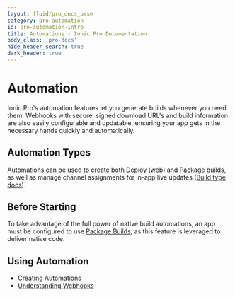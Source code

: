 ```yaml
---
layout: fluid/pro_docs_base
category: pro-automation
id: pro-automation-intro
title: Automations - Ionic Pro Documentation
body_class: 'pro-docs'
hide_header_search: true
dark_header: true
---
```


# Automation

Ionic Pro's automation features let you generate builds whenever you need them. Webhooks with secure, signed download URL's and build information are also easily configurable and updatable, ensuring your app gets in the necessary hands quickly and automatically.

## Automation Types

Automations can be used to create both Deploy (web) and Package builds, as well as manage channel assignments for in-app live updates ([Build type docs](/docs/pro/builds)). 

## Before Starting

To take advantage of the full power of native build automations, an app must be configured to use [Package Builds](/docs/pro/package), as this feature is leveraged to deliver native code.

## Using Automation

* [Creating Automations](/docs/pro/automation/create)
* [Understanding Webhooks](/docs/pro/automation/webhooks)
